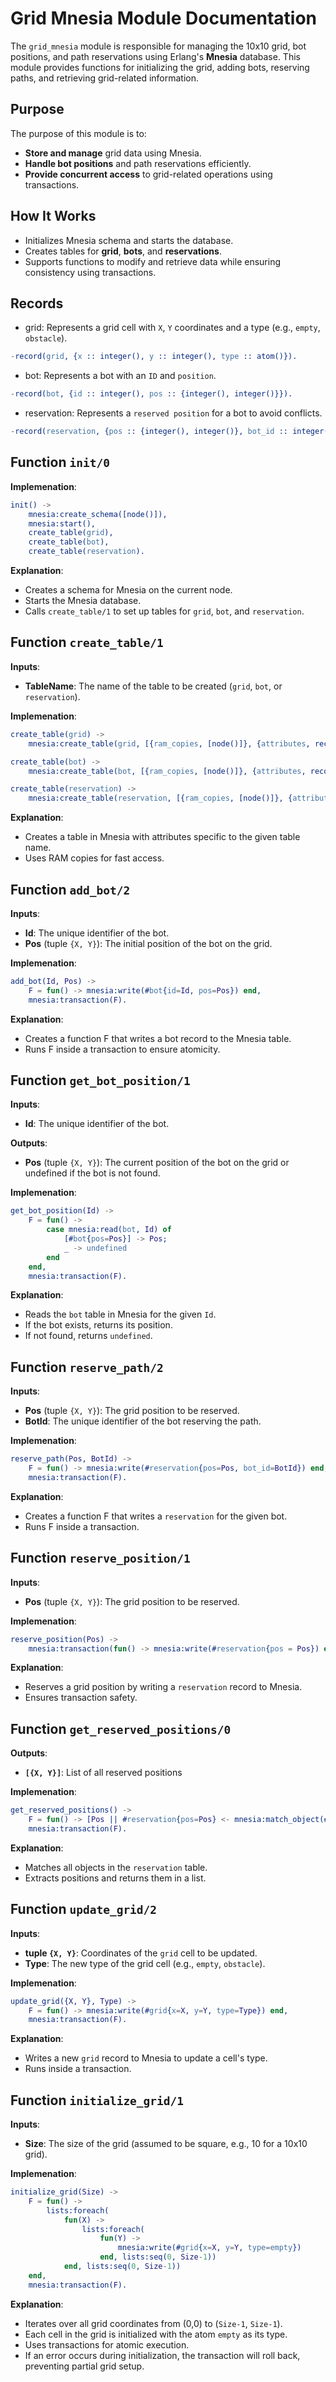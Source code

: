 # Grid Mnesia Module Documentation

The `grid_mnesia` module is responsible for managing the 10x10 grid, bot positions, and path reservations using Erlang's **Mnesia** database. This module provides functions for initializing the grid, adding bots, reserving paths, and retrieving grid-related information.

## **Purpose**

The purpose of this module is to:
- **Store and manage** grid data using Mnesia.
- **Handle bot positions** and path reservations efficiently.
- **Provide concurrent access** to grid-related operations using transactions.

## **How It Works**

- Initializes Mnesia schema and starts the database.
- Creates tables for **grid**, **bots**, and **reservations**.
- Supports functions to modify and retrieve data while ensuring consistency using transactions.

## **Records**
- grid: Represents a grid cell with `X`, `Y` coordinates and a type (e.g., `empty`, `obstacle`).
```erlang
-record(grid, {x :: integer(), y :: integer(), type :: atom()}).
```
- bot: Represents a bot with an `ID` and `position`.
```erlang
-record(bot, {id :: integer(), pos :: {integer(), integer()}}).
```
- reservation: Represents a `reserved position` for a bot to avoid conflicts.
```erlang
-record(reservation, {pos :: {integer(), integer()}, bot_id :: integer()}).
```

## **Function `init/0`**

**Implemenation**:
```erlang
init() ->
    mnesia:create_schema([node()]),
    mnesia:start(),
    create_table(grid),
    create_table(bot),
    create_table(reservation).
```
**Explanation**:
- Creates a schema for Mnesia on the current node.
- Starts the Mnesia database.
- Calls `create_table/1` to set up tables for `grid`, `bot`, and `reservation`.

## **Function `create_table/1`**

**Inputs**: 
- **TableName**: The name of the table to be created (`grid`, `bot`, or `reservation`).

**Implemenation**:
```erlang
create_table(grid) ->
    mnesia:create_table(grid, [{ram_copies, [node()]}, {attributes, record_info(fields, grid)}]);

create_table(bot) ->
    mnesia:create_table(bot, [{ram_copies, [node()]}, {attributes, record_info(fields, bot)}]);

create_table(reservation) ->
    mnesia:create_table(reservation, [{ram_copies, [node()]}, {attributes, record_info(fields, reservation)}]).
```
**Explanation**:
- Creates a table in Mnesia with attributes specific to the given table name.
- Uses RAM copies for fast access.

## **Function `add_bot/2`**

**Inputs**:
- **Id**: The unique identifier of the bot.
- **Pos** (tuple `{X, Y}`): The initial position of the bot on the grid.

**Implemenation**:
```erlang
add_bot(Id, Pos) ->
    F = fun() -> mnesia:write(#bot{id=Id, pos=Pos}) end,
    mnesia:transaction(F).
```
**Explanation**:
- Creates a function F that writes a bot record to the Mnesia table.
- Runs F inside a transaction to ensure atomicity.

## **Function `get_bot_position/1`**

**Inputs**:
- **Id**: The unique identifier of the bot.

**Outputs**:
- **Pos** (tuple `{X, Y}`): The current position of the bot on the grid or undefined if the bot is not found.

**Implemenation**:
```erlang
get_bot_position(Id) ->
    F = fun() ->
        case mnesia:read(bot, Id) of
            [#bot{pos=Pos}] -> Pos;
            _ -> undefined
        end
    end,
    mnesia:transaction(F).
```
**Explanation**:
- Reads the `bot` table in Mnesia for the given `Id`.
- If the bot exists, returns its position.
- If not found, returns `undefined`.

## **Function `reserve_path/2`**

**Inputs**:
- **Pos** (tuple `{X, Y}`): The grid position to be reserved.
- **BotId**: The unique identifier of the bot reserving the path.

**Implemenation**:
```erlang
reserve_path(Pos, BotId) ->
    F = fun() -> mnesia:write(#reservation{pos=Pos, bot_id=BotId}) end,
    mnesia:transaction(F).
```
**Explanation**:
- Creates a function F that writes a `reservation` for the given bot.
- Runs F inside a transaction.

## **Function `reserve_position/1`**

**Inputs**:
- **Pos** (tuple `{X, Y}`): The grid position to be reserved.

**Implemenation**:
```erlang
reserve_position(Pos) ->
    mnesia:transaction(fun() -> mnesia:write(#reservation{pos = Pos}) end).
```
**Explanation**:
- Reserves a grid position by writing a `reservation` record to Mnesia.
- Ensures transaction safety.

## **Function `get_reserved_positions/0`**

**Outputs**:
- **`[{X, Y}]`**: List of all reserved positions

**Implemenation**:
```erlang
get_reserved_positions() ->
    F = fun() -> [Pos || #reservation{pos=Pos} <- mnesia:match_object(#reservation{pos='_', bot_id='_'})] end,
    mnesia:transaction(F).
```
**Explanation**:
- Matches all objects in the `reservation` table.
- Extracts positions and returns them in a list.

## **Function `update_grid/2`**

**Inputs**:
- **tuple `{X, Y}`**: Coordinates of the `grid` cell to be updated.
- **Type**: The new type of the grid cell (e.g., `empty`, `obstacle`).

**Implemenation**:
```erlang
update_grid({X, Y}, Type) ->
    F = fun() -> mnesia:write(#grid{x=X, y=Y, type=Type}) end,
    mnesia:transaction(F).
```
**Explanation**:
- Writes a new `grid` record to Mnesia to update a cell's type.
- Runs inside a transaction.

## **Function `initialize_grid/1`**

**Inputs**:
- **Size**: The size of the grid (assumed to be square, e.g., 10 for a 10x10 grid).

**Implemenation**:
```erlang
initialize_grid(Size) ->
    F = fun() ->
        lists:foreach(
            fun(X) ->
                lists:foreach(
                    fun(Y) ->
                        mnesia:write(#grid{x=X, y=Y, type=empty})
                    end, lists:seq(0, Size-1))
            end, lists:seq(0, Size-1))
    end,
    mnesia:transaction(F).
```
**Explanation**:
- Iterates over all grid coordinates from (0,0) to (`Size-1`, `Size-1`).
- Each cell in the grid is initialized with the atom `empty` as its type.
- Uses transactions for atomic execution.
- If an error occurs during initialization, the transaction will roll back, preventing partial grid setup.